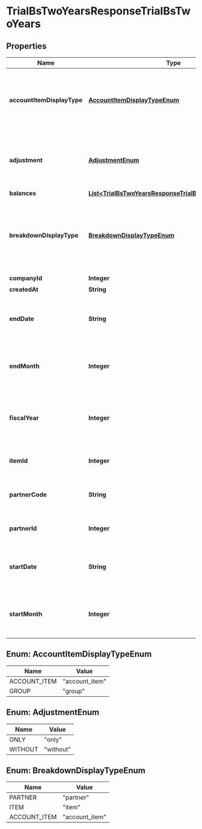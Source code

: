 

# TrialBsTwoYearsResponseTrialBsTwoYears


## Properties

Name | Type | Description | Notes
------------ | ------------- | ------------- | -------------
**accountItemDisplayType** | [**AccountItemDisplayTypeEnum**](#AccountItemDisplayTypeEnum) | 勘定科目の表示（勘定科目: account_item, 決算書表示:group）(条件に指定した時のみ含まれる） |  [optional]
**adjustment** | [**AdjustmentEnum**](#AdjustmentEnum) | 決算整理仕訳のみ: only, 決算整理仕訳以外: without(条件に指定した時のみ含まれる） |  [optional]
**balances** | [**List&lt;TrialBsTwoYearsResponseTrialBsTwoYearsBalances&gt;**](TrialBsTwoYearsResponseTrialBsTwoYearsBalances.md) |  | 
**breakdownDisplayType** | [**BreakdownDisplayTypeEnum**](#BreakdownDisplayTypeEnum) | 内訳の表示（取引先: partner, 品目: item, 勘定科目: account_item）(条件に指定した時のみ含まれる） |  [optional]
**companyId** | **Integer** | 事業所ID | 
**createdAt** | **String** | 作成日時 |  [optional]
**endDate** | **String** | 発生日で絞込：終了日(yyyy-mm-dd)(条件に指定した時のみ含まれる） |  [optional]
**endMonth** | **Integer** | 発生月で絞込：終了会計月(1-12)(条件に指定した時のみ含まれる） |  [optional]
**fiscalYear** | **Integer** | 会計年度(条件に指定した時、または条件に月、日条件がない時のみ含まれる） |  [optional]
**itemId** | **Integer** | 品目ID(条件に指定した時のみ含まれる） |  [optional]
**partnerCode** | **String** | 取引先コード(条件に指定した時のみ含まれる） |  [optional]
**partnerId** | **Integer** | 取引先ID(条件に指定した時のみ含まれる） |  [optional]
**startDate** | **String** | 発生日で絞込：開始日(yyyy-mm-dd)(条件に指定した時のみ含まれる） |  [optional]
**startMonth** | **Integer** | 発生月で絞込：開始会計月(1-12)(条件に指定した時のみ含まれる） |  [optional]



## Enum: AccountItemDisplayTypeEnum

Name | Value
---- | -----
ACCOUNT_ITEM | &quot;account_item&quot;
GROUP | &quot;group&quot;



## Enum: AdjustmentEnum

Name | Value
---- | -----
ONLY | &quot;only&quot;
WITHOUT | &quot;without&quot;



## Enum: BreakdownDisplayTypeEnum

Name | Value
---- | -----
PARTNER | &quot;partner&quot;
ITEM | &quot;item&quot;
ACCOUNT_ITEM | &quot;account_item&quot;



